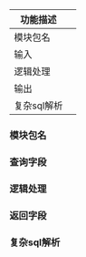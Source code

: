 | 功能描述    |      |
| ----------- | :--: |
| 模块包名    |      |
| 输入        |      |
| 逻辑处理    |      |
| 输出        |      |
| 复杂sql解析 |      |

### 模块包名



### 查询字段



### 逻辑处理



### 返回字段



### 复杂sql解析